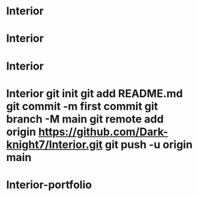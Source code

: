 # Interior
# Interior
# Interior
# Interior git init git add README.md git commit -m first commit git branch -M main git remote add origin https://github.com/Dark-knight7/Interior.git git push -u origin main
# Interior-portfolio
